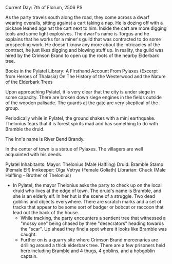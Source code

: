 Current Day: 7th of Florum, 2506 PS

As the party travels south along the road, they come across a dwarf wearing overalls, sitting against a cart taking a nap. He is dozing off with a pickaxe leaned against the cart next to him. Inside the cart are more digging tools and some light explosives. The dwarf's name is Torgus and he explains that he works for a miner's guild that was contracted to do some prospecting work. He doesn't know any more about the intricacies of the contract, he just likes digging and blowing stuff up. In reality, the guild was hired by the Crimson Brand to open up the roots of the nearby Elderbark tree.

Books in the Pylatel Library:
A Firsthand Account From Pylaxes (Excerpt from Heroes of Thalasia)
On The History of the Westerwood and the Nature of the Elderbark Trees

Upon approaching Pylatel, it is very clear that the city is under siege in some capacity. There are broken down siege engines in the fields outside of the wooden palisade. The guards at the gate are very skeptical of the group.

Periodically while in Pylatel, the ground shakes with a mini earthquake. Thelonius fears that it is forest spirits mad and has something to do with Bramble the druid.

The Inn's name is River Bend Brandy.

In the center of town is a statue of Pylaxes. The villagers are well acquainted with his deeds.

Pylatel Inhabitants:
Mayor: Thelonius (Male Halfling)
Druid: Bramble Stamp (Female Elf)
Innkeeper: Olga Vetrya (Female Goliath)
Librarian: Chuck (Male Halfling - Brother of Thelonius)

- In Pylatel, the mayor Thelonius asks the party to check up on the local druid who lives at the edge of town. The druid's name is Bramble, and she is an elderly elf. In her hut is the scene of a struggle. Two dead goblins and objects everywhere. There are scratch marks and a set of tracks that appear to be some sort of badger or bobcat or raccoon that lead out the back of the house.
	- While tracking, the party encounters a sentient tree that witnessed a "mossy one" being chased by three "desecrators" heading towards the "scar". Up ahead they find a spot where it looks like Bramble was caught.
	- Further on is a quarry site where Crimson Brand mercenaries are drilling around a thick elderbark tree. There are a few prisoners held here including Bramble and 4 thugs, 4 goblins, and a hobgoblin captain.
